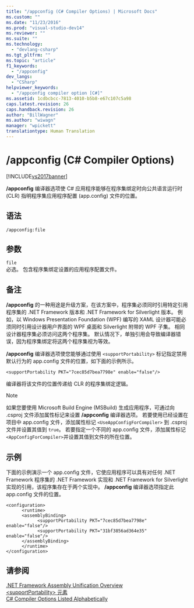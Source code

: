 ```yaml
---
title: "/appconfig (C# Compiler Options) | Microsoft Docs"
ms.custom: ""
ms.date: "11/23/2016"
ms.prod: "visual-studio-dev14"
ms.reviewer: ""
ms.suite: ""
ms.technology: 
  - "devlang-csharp"
ms.tgt_pltfrm: ""
ms.topic: "article"
f1_keywords: 
  - "/appconfig"
dev_langs: 
  - "CSharp"
helpviewer_keywords: 
  - "/appconfig compiler option [C#]"
ms.assetid: 1cdbcbcc-7813-4010-b5b8-e67c107c5a98
caps.latest.revision: 26
caps.handback.revision: 26
author: "BillWagner"
ms.author: "wiwagn"
manager: "wpickett"
translationtype: Human Translation
---
```

# /appconfig (C# Compiler Options)
[!INCLUDE[vs2017banner](../../../csharp/includes/vs2017banner.md)]

**\/appconfig** 编译器选项使 C\# 应用程序能够在程序集绑定时向公共语言运行时 \(CLR\) 指明程序集应用程序配置 \(app.config\) 文件的位置。  
  
## 语法  
  
```  
/appconfig:file  
```  
  
## 参数  
 `file`  
 必选。  包含程序集绑定设置的应用程序配置文件。  
  
## 备注  
 **\/appconfig** 的一种用途是升级方案，在该方案中，程序集必须同时引用特定引用程序集的 .NET Framework 版本和 .NET Framework for Silverlight 版本。  例如，以 Windows Presentation Foundation \(WPF\) 编写的 XAML 设计器可能必须同时引用设计器用户界面的 WPF 桌面和 Silverlight 附带的 WPF 子集。  相同设计器程序集必须访问这两个程序集。  默认情况下，单独引用会导致编译器错误，因为程序集绑定将这两个程序集视为等效。  
  
 **\/appconfig** 编译器选项使您能够通过使用 `<supportPortability>` 标记指定禁用默认行为的 app.config 文件的位置，如下面的示例所示。  
  
 `<supportPortability PKT="7cec85d7bea7798e" enable="false"/>`  
  
 编译器将该文件的位置传递给 CLR 的程序集绑定逻辑。  
  
> [!NOTE]
>  如果您要使用 Microsoft Build Engine \(MSBuild\) 生成应用程序，可通过向 .csproj 文件添加属性标记来设置 **\/appconfig** 编译器选项。  若要使用已经设置在项目中 app.config 文件，添加属性标记 `<UseAppConfigForCompiler>` 到 .csproj 文件并设置其值到 `true`。  若要指定一个不同的 app.config 文件，添加属性标记 `<AppConfigForCompiler>`并设置其值到文件的所在位置。  
  
## 示例  
 下面的示例演示一个 app.config 文件，它使应用程序可以具有对任何 .NET Framework 程序集的 .NET Framework 实现和 .NET Framework for Silverlight 实现的引用，该程序集存在于两个实现中。  **\/appconfig** 编译器选项指定此 app.config 文件的位置。  
  
```  
<configuration>  
      <runtime>  
      <assemblyBinding>  
            <supportPortability PKT="7cec85d7bea7798e" enable="false"/>  
            <supportPortability PKT="31bf3856ad364e35" enable="false"/>  
      </assemblyBinding>  
      </runtime>  
</configuration>  
```  
  
## 请参阅  
 [.NET Framework Assembly Unification Overview](http://msdn.microsoft.com/zh-cn/8d8cc65e-031d-463b-bde3-2c6dc2e3bc48)   
 [\<supportPortability\> 元素](../Topic/%3CsupportPortability%3E%20Element.md)   
 [C\# Compiler Options Listed Alphabetically](../../../csharp/language-reference/compiler-options/listed-alphabetically.md)